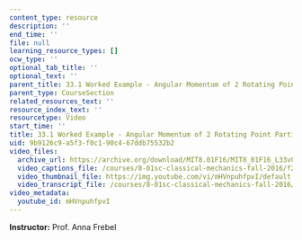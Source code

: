```yaml
---
content_type: resource
description: ''
end_time: ''
file: null
learning_resource_types: []
ocw_type: ''
optional_tab_title: ''
optional_text: ''
parent_title: 33.1 Worked Example - Angular Momentum of 2 Rotating Point Particles
parent_type: CourseSection
related_resources_text: ''
resource_index_text: ''
resourcetype: Video
start_time: ''
title: 33.1 Worked Example - Angular Momentum of 2 Rotating Point Particles
uid: 9b9126c9-a5f3-f0c1-90c4-67ddb75532b2
video_files:
  archive_url: https://archive.org/download/MIT8.01F16/MIT8_01F16_L33v01_360p.mp4
  video_captions_file: /courses/8-01sc-classical-mechanics-fall-2016/f20500198ad45e6aa411b1ebe6c6a689_mHVnpuhfpvI.vtt
  video_thumbnail_file: https://img.youtube.com/vi/mHVnpuhfpvI/default.jpg
  video_transcript_file: /courses/8-01sc-classical-mechanics-fall-2016/d797b8b5aabbab962e6f37716c360e3b_mHVnpuhfpvI.pdf
video_metadata:
  youtube_id: mHVnpuhfpvI
---
```


**Instructor:** Prof. Anna Frebel



